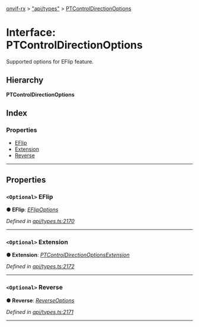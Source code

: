 [onvif-rx](../README.md) > ["api/types"](../modules/_api_types_.md) > [PTControlDirectionOptions](../interfaces/_api_types_.ptcontroldirectionoptions.md)

# Interface: PTControlDirectionOptions

Supported options for EFlip feature.

## Hierarchy

**PTControlDirectionOptions**

## Index

### Properties

* [EFlip](_api_types_.ptcontroldirectionoptions.md#eflip)
* [Extension](_api_types_.ptcontroldirectionoptions.md#extension)
* [Reverse](_api_types_.ptcontroldirectionoptions.md#reverse)

---

## Properties

<a id="eflip"></a>

### `<Optional>` EFlip

**● EFlip**: *[EFlipOptions](_api_types_.eflipoptions.md)*

*Defined in [api/types.ts:2170](https://github.com/patrickmichalina/onvif-rx/blob/3ab1739/src/api/types.ts#L2170)*

___
<a id="extension"></a>

### `<Optional>` Extension

**● Extension**: *[PTControlDirectionOptionsExtension](_api_types_.ptcontroldirectionoptionsextension.md)*

*Defined in [api/types.ts:2172](https://github.com/patrickmichalina/onvif-rx/blob/3ab1739/src/api/types.ts#L2172)*

___
<a id="reverse"></a>

### `<Optional>` Reverse

**● Reverse**: *[ReverseOptions](_api_types_.reverseoptions.md)*

*Defined in [api/types.ts:2171](https://github.com/patrickmichalina/onvif-rx/blob/3ab1739/src/api/types.ts#L2171)*

___

